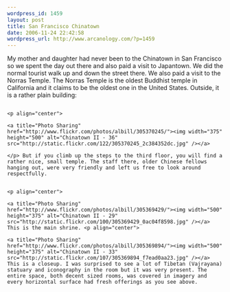 ```yaml
--- 
wordpress_id: 1459
layout: post
title: San Francisco Chinatown
date: 2006-11-24 22:42:58
wordpress_url: http://www.arcanology.com/?p=1459
---
```

My mother and daughter had never been to the Chinatown in San Francisco so we spent the day out there and also paid a visit to Japantown. We did the normal tourist walk up and down the street there. We also paid a visit to the Norras Temple. The Norras Temple is the oldest Buddhist temple in California and it claims to be the oldest one in the United States. Outside, it is a rather plain building: 
                                                                                                                                                                                                                                                                                                                                                                                                                                                                                                                                                                                                                                                                                                                                                                                                                                      
                                                                                                                                                                                                                                                                                                                                                                                                                                                                                                                                                                                                                                                                                                                                                                                                                                      <p align="center">
                                                                                                                                                                                                                                                                                                                                                                                                                                                                                                                                                                                                                                                                                                                                                                                                                                        <a title="Photo Sharing" href="http://www.flickr.com/photos/albill/305370245/"><img width="375" height="500" alt="Chinatown II - 36" src="http://static.flickr.com/122/305370245_2c384352dc.jpg" /></a>
                                                                                                                                                                                                                                                                                                                                                                                                                                                                                                                                                                                                                                                                                                                                                                                                                                      </p> But if you climb up the steps to the third floor, you will find a rather nice, small temple. The staff there, older Chinese fellows hanging out, were very friendly and left us free to look around respectfully. 
                                                                                                                                                                                                                                                                                                                                                                                                                                                                                                                                                                                                                                                                                                                                                                                                                                      
                                                                                                                                                                                                                                                                                                                                                                                                                                                                                                                                                                                                                                                                                                                                                                                                                                      <p align="center">
                                                                                                                                                                                                                                                                                                                                                                                                                                                                                                                                                                                                                                                                                                                                                                                                                                        <a title="Photo Sharing" href="http://www.flickr.com/photos/albill/305369429/"><img width="500" height="375" alt="Chinatown II - 29" src="http://static.flickr.com/100/305369429_0ac04f8598.jpg" /></a> This is the main shrine. <p align="center">
                                                                                                                                                                                                                                                                                                                                                                                                                                                                                                                                                                                                                                                                                                                                                                                                                                          <a title="Photo Sharing" href="http://www.flickr.com/photos/albill/305369894/"><img width="500" height="375" alt="Chinatown II - 33" src="http://static.flickr.com/107/305369894_f7ead0aa23.jpg" /></a> This is a closeup. I was surprised to see a lot of Tibetan (Vajrayana) statuary and iconography in the room but it was very present. The entire space, both decent sized rooms, was covered in imagery and every horizontal surface had fresh offerings as you see above.